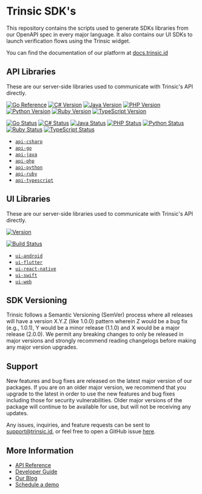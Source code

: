 # Trinsic SDK's

This repository contains the scripts used to generate SDKs libraries from our OpenAPI spec in every major language. It also contains our UI SDKs to launch verification flows using the Trinsic widget.

You can find the documentation of our platform at [docs.trinsic.id](https://docs.trinsic.id)

## API Libraries

These are our server-side libraries used to communicate with Trinsic's API directly.

[![Go Reference](https://pkg.go.dev/badge/github.com/trinsic-id/sdk-go-api)](https://pkg.go.dev/github.com/trinsic-id/sdk-go-api)
[![C# Version](https://img.shields.io/nuget/v/Trinsic.Api)](https://www.nuget.org/packages/WorkOS.net)
[![Java Version](https://img.shields.io/jitpack/version/com.github.trinsic-id/sdk-java-api)](https://jitpack.io/#trinsic-id/sdk-java-api)
[![PHP Version](https://img.shields.io/packagist/v/trinsic/api)](https://packagist.org/packages/trinsic/api)
[![Python Version](https://img.shields.io/pypi/v/trinsic-api)](https://pypi.org/project/Trinsic-Api/)
[![Ruby Version](https://img.shields.io/gem/v/trinsic_api)](https://rubygems.org/gems/trinsic_api)
[![TypeScript Version](https://img.shields.io/npm/v/@trinsic/api.svg)](https://www.npmjs.org/package/@trinsic/api)

[![Go Status](https://github.com/trinsic-id/sdk/actions/workflows/api-go-release.yml/badge.svg)](https://github.com/trinsic-id/sdk/actions?query=branch%main)
[![C# Status](https://github.com/trinsic-id/sdk/actions/workflows/api-csharp-release.yml/badge.svg)](https://github.com/trinsic-id/sdk/actions?query=branch%main)
[![Java Status](https://github.com/trinsic-id/sdk/actions/workflows/api-java-release.yml/badge.svg)](https://github.com/trinsic-id/sdk/actions?query=branch%main)
[![PHP Status](https://github.com/trinsic-id/sdk/actions/workflows/api-php-release.yml/badge.svg)](https://github.com/trinsic-id/sdk/actions?query=branch%main)
[![Python Status](https://github.com/trinsic-id/sdk/actions/workflows/api-python-release.yml/badge.svg)](https://github.com/trinsic-id/sdk/actions?query=branch%main)
[![Ruby Status](https://github.com/trinsic-id/sdk/actions/workflows/api-ruby-release.yml/badge.svg)](https://github.com/trinsic-id/sdk/actions?query=branch%main)
[![TypeScript Status](https://github.com/trinsic-id/sdk/actions/workflows/api-typescript-release.yml/badge.svg)](https://github.com/trinsic-id/sdk/actions?query=branch%main)

- [`api-csharp`](./api-csharp/)
- [`api-go`](./api-go/)
- [`api-java`](./api-java/)
- [`api-php`](./api-php/)
- [`api-python`](./api-python/)
- [`api-ruby`](./api-ruby/)
- [`api-typescript`](./api-typescript/)

## UI Libraries

These are our server-side libraries used to communicate with Trinsic's API directly.

[![Version](https://img.shields.io/npm/v/@trinsic/web-ui.svg)](https://www.npmjs.org/package/@trinsic/web-ui)

[![Build Status](https://github.com/trinsic-id/sdk/actions/workflows/ui-web-release.yml/badge.svg)](https://github.com/trinsic-id/sdk/actions?query=branch%main)

- [`ui-android`](./ui-android/)
- [`ui-flutter`](./ui-flutter/)
- [`ui-react-native`](./ui-react-native/)
- [`ui-swift`](./ui-swift/)
- [`ui-web`](./ui-web/)

## SDK Versioning

Trinsic follows a Semantic Versioning (SemVer) process where all releases will have a version X.Y.Z (like 1.0.0) pattern wherein Z would be a bug fix (e.g., 1.0.1), Y would be a minor release (1.1.0) and X would be a major release (2.0.0). We permit any breaking changes to only be released in major versions and strongly recommend reading changelogs before making any major version upgrades.

## Support

New features and bug fixes are released on the latest major version of our packages. If you are on an older major version, we recommend that you upgrade to the latest in order to use the new features and bug fixes including those for security vulnerabilities. Older major versions of the package will continue to be available for use, but will not be receiving any updates.

Any issues, inquiries, and feature requests can be sent to [support@trinsic.id](mailto:support@trinsic.id), or feel free to open a GitHub issue [here](https://github.com/trinsic-id/sdk/issues).

## More Information

- [API Reference](https://docs.trinsic.id/reference)
- [Developer Guide](https://github.com/stripe/stripe-node/wiki/Passing-Options)
- [Our Blog](https://trinsic.id/blog/)
- [Schedule a demo](https://trinsic.id/contact/)
